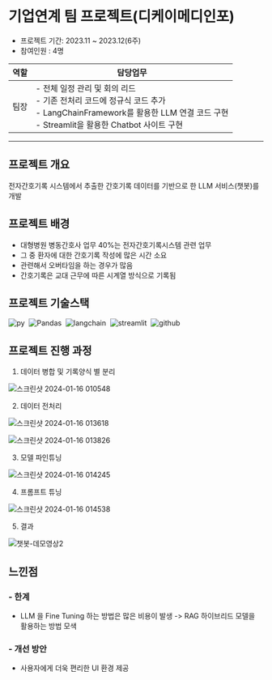 # 기업연계 팀 프로젝트(디케이메디인포)
- 프로젝트 기간: 2023.11 ~ 2023.12(6주)
- 참여인원 : 4명

|역할|담당업무|
|--|--|
|팀장|- 전체 일정 관리 및 회의 리드 <br> - 기존 전처리 코드에 정규식 코드 추가 <br> - LangChainFramework를 활용한 LLM 연결 코드 구현 <br> - Streamlit을 활용한 Chatbot 사이트 구현 |
--- 
## 프로젝트 개요
전자간호기록 시스템에서 추출한 간호기록 데이터를 기반으로 한 LLM 서비스(챗봇)를 개발

## 프로젝트 배경
- 대형병원 병동간호사 업무 40%는 전자간호기록시스템 관련 업무
- 그 중 환자에 대한 간호기록 작성에 많은 시간 소요
- 관련해서 오버타임을 하는 경우가 많음
- 간호기록은 교대 근무에 따른 시계열 방식으로 기록됨

## 프로젝트 기술스택
![py](https://img.shields.io/badge/Python-3776AB?style=for-the-badge&logo=python&logoColor=white)&nbsp;&nbsp;![Pandas](https://img.shields.io/badge/pandas-150458?style=for-the-badge&logo=pandas&logoColor=white)&nbsp;&nbsp;![langchain](https://img.shields.io/badge/LangChain-EE4C2C?style=for-the-badge&logo=LangChain&logoColor=white)&nbsp;&nbsp;![streamlit](https://img.shields.io/badge/Streamlit-FF4B4B?style=for-the-badge&logo=Streamlit&logoColor=white)&nbsp;&nbsp;![github](https://img.shields.io/badge/github-181717?style=for-the-badge&logo=github&logoColor=white)


## 프로젝트 진행 과정

1. 데이터 병합 및 기록양식 별 분리

![스크린샷 2024-01-16 010548](https://github.com/satangmu/SmartNurse_Project/assets/148983269/f6a5d2d3-ac75-4485-8167-13c184d60221)

2. 데이터 전처리

![스크린샷 2024-01-16 013618](https://github.com/satangmu/SmartNurse_Project/assets/148983269/9ee05ea0-aac3-4293-88a3-8d2b86d99d76)

![스크린샷 2024-01-16 013826](https://github.com/satangmu/SmartNurse_Project/assets/148983269/4ce4d26b-614f-48a9-8c59-edefdff635bd)

3. 모델 파인튜닝
   
![스크린샷 2024-01-16 014245](https://github.com/satangmu/SmartNurse_Project/assets/148983269/a11eda99-ccbf-4874-aa3e-a86417c723fb)

4. 프롬프트 튜닝

![스크린샷 2024-01-16 014538](https://github.com/satangmu/SmartNurse_Project/assets/148983269/a57a4d03-6b87-48bd-ac54-b5a4cb59dd65)

5. 결과

![챗봇-데모영상2](https://github.com/satangmu/SmartNurse_Project/assets/148983269/3a96b23f-6261-4be1-831f-700c044ada70)

## 느낀점
### - 한계
- LLM 을 Fine Tuning 하는 방법은 많은 비용이 발생 -> RAG 하이브리드 모델을 활용하는 방법 모색
### - 개선 방안
- 사용자에게 더욱 편리한 UI 환경 제공 



  
